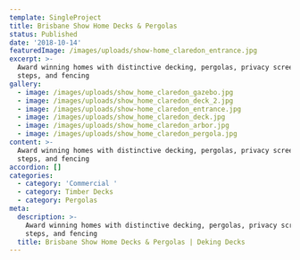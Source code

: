 ```yaml
---
template: SingleProject
title: Brisbane Show Home Decks & Pergolas
status: Published
date: '2018-10-14'
featuredImage: /images/uploads/show-home_claredon_entrance.jpg
excerpt: >-
  Award winning homes with distinctive decking, pergolas, privacy screens,
  steps, and fencing
gallery:
  - image: /images/uploads/show_home_claredon_gazebo.jpg
  - image: /images/uploads/show_home_claredon_deck_2.jpg
  - image: /images/uploads/show-home_claredon_entrance.jpg
  - image: /images/uploads/show_home_claredon_deck.jpg
  - image: /images/uploads/show_home_claredon_arbor.jpg
  - image: /images/uploads/show_home_claredon_pergola.jpg
content: >-
  Award winning homes with distinctive decking, pergolas, privacy screens,
  steps, and fencing
accordion: []
categories:
  - category: 'Commercial '
  - category: Timber Decks
  - category: Pergolas
meta:
  description: >-
    Award winning homes with distinctive decking, pergolas, privacy screens,
    steps, and fencing
  title: Brisbane Show Home Decks & Pergolas | Deking Decks
---
```



